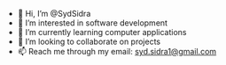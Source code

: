 - 👋 Hi, I’m @SydSidra
- 👀 I’m interested in software development 
- 🌱 I’m currently learning computer applications 
- 💞️ I’m looking to collaborate on projects 
- 📫 Reach me through my email: syd.sidra1@gmail.com


<!---
SydSidra/SydSidra is a ✨ special ✨ repository because its `README.md` (this file) appears on your GitHub profile.
You can click the Preview link to take a look at your changes.
--->
